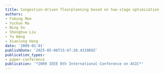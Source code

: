 ```yaml
---
title: Congestion-driven floorplanning based on two-stage optimization
authors:
- Fubing Mao
- Yuchun Ma
- Ning Xu
- Shenghua Liu
- Yu Wang
- Xianlong Hong
date: '2009-01-01'
publishDate: '2025-05-06T15:47:20.431989Z'
publication_types:
- paper-conference
publication: '*2009 IEEE 8th International Conference on ASIC*'
---
```

